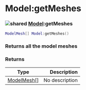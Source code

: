 # Model:getMeshes

### ![shared](../../home/model/.gitbook/assets/shared.png) [Model](../../home/model/home/Model/):getMeshes

```lua
ModelMesh[] Model:getMeshes()
```

### Returns all the model meshes

### Returns

| Type                                                 |    Description |
| ---------------------------------------------------- | -------------: |
| [ModelMesh\[\]](../../home/model/home/ModelMesh\[]/) | No description |
